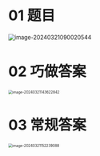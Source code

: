 # 01 题目

<img src="https://cvp.oss-cn-shanghai.aliyuncs.com/picgo/202403210900677.png" alt="image-20240321090020544" style="zoom: 80%;" />



# 02 巧做答案

<img src="https://cvp.oss-cn-shanghai.aliyuncs.com/picgo/202403211436115.png" alt="image-20240321143622842" style="zoom:50%;" />



# 03 常规答案

<img src="https://cvp.oss-cn-shanghai.aliyuncs.com/picgo/202403211522459.png" alt="image-20240321152239088" style="zoom:50%;" />
